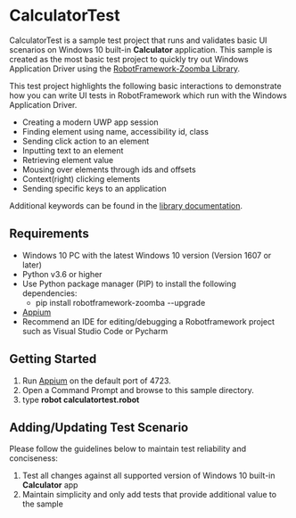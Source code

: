 # CalculatorTest

CalculatorTest is a sample test project that runs and validates basic UI scenarios on Windows 10 built-in **Calculator** application. This sample is created as the most basic test project to quickly try out Windows Application Driver using the [RobotFramework-Zoomba Library](https://github.com/Accruent/robotframework-zoomba).

This test project highlights the following basic interactions to demonstrate how you can write UI tests in RobotFramework which run with the Windows Application Driver.
- Creating a modern UWP app session
- Finding element using name, accessibility id, class
- Sending click action to an element
- Inputting text to an element
- Retrieving element value
- Mousing over elements through ids and offsets
- Context(right) clicking elements
- Sending specific keys to an application

Additional keywords can be found in the [library documentation](https://accruent.github.io/robotframework-zoomba/DesktopLibraryDocumentation.html).

## Requirements

- Windows 10 PC with the latest Windows 10 version (Version 1607 or later)
- Python v3.6 or higher
- Use Python package manager (PIP) to install the following dependencies:
    - pip install robotframework-zoomba --upgrade
- [Appium](http://appium.io/) 
- Recommend an IDE for editing/debugging a Robotframework project such as Visual Studio Code or Pycharm

## Getting Started

1. Run [Appium](http://appium.io/) on the default port of 4723.
1. Open a Command Prompt and browse to this sample directory.
2. type **robot calculatortest.robot**

## Adding/Updating Test Scenario

Please follow the guidelines below to maintain test reliability and conciseness:
1. Test all changes against all supported version of Windows 10 built-in **Calculator** app
2. Maintain simplicity and only add tests that provide additional value to the sample

